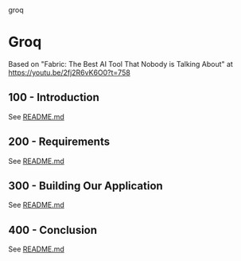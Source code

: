 groq
# Groq

Based on "Fabric: The Best AI Tool That Nobody is Talking About" at https://youtu.be/2fj2R6vK6O0?t=758

## 100 - Introduction

See [README.md](./100/README.md)

## 200 - Requirements

See [README.md](./200/README.md)

## 300 - Building Our Application

See [README.md](./300/README.md)

## 400 - Conclusion

See [README.md](./400/README.md)
